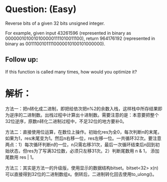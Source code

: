 # Question: (Easy)

Reverse bits of a given 32 bits unsigned integer.

For example, given input 43261596 (represented in binary as 00000010100101000001111010011100), return 964176192 (represented in binary as 00111001011110000010100101000000).

## Follow up:

If this function is called many times, how would you optimize it?

# 解析：

方法一：把n转化成二进制，即把给依次把n%2的余数入栈，这样栈中所存结果即为逆序的二进制数。出栈过程中计算出十进制数。需要注意的是：本意要把整个32位逆序，原数n转化二进制过程中，不足32位的地方要补0。

方法二：直接使用位运算，在数位上操作。初始化res为全0，每次判断n的末尾，如果为1，res末尾变为1。然后n右移一位，res左移一位。一共循环32次。要注意两点：1）每次循环判断n的一位，n只需右移31次，最后一次循环结束后n回到初始状态，但res为了写满32位数，必须只左移31次。2）判断尾数用 n & 1， 添加尾数用 res | 1。

方法三：其实是方法一的升级版，使用显示的数据结构bitset。bitset<32> x(n) 可以直接得到32位的二进制数组x。倒转后，二进制转化回去使用to_ulong()。